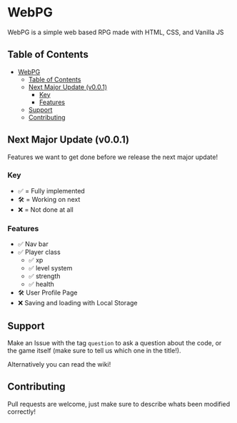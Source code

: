 # WebPG
WebPG is a simple web based RPG made with HTML, CSS, and Vanilla JS

## Table of Contents
- [WebPG](#webpg)
  - [Table of Contents](#table-of-contents)
  - [Next Major Update (v0.0.1)](#next-major-update-v001)
    - [Key](#key)
    - [Features](#features)
  - [Support](#support)
  - [Contributing](#contributing)



## Next Major Update (v0.0.1)
Features we want to get done before we release the next major update!

### Key
- ✅ = Fully implemented
- 🛠️ = Working on next
- ❌ = Not done at all

### Features
- ✅ Nav bar
- ✅ Player class
  - ✅ xp
  - ✅ level system
  - ✅ strength
  - ✅ health
- 🛠️ User Profile Page
- ❌ Saving and loading with Local Storage



## Support
Make an Issue with the tag `question` to ask a question about the code, or the game itself (make sure to tell us which one in the title!).

Alternatively you can read the wiki!

## Contributing
Pull requests are welcome, just make sure to describe whats been modified correctly!

